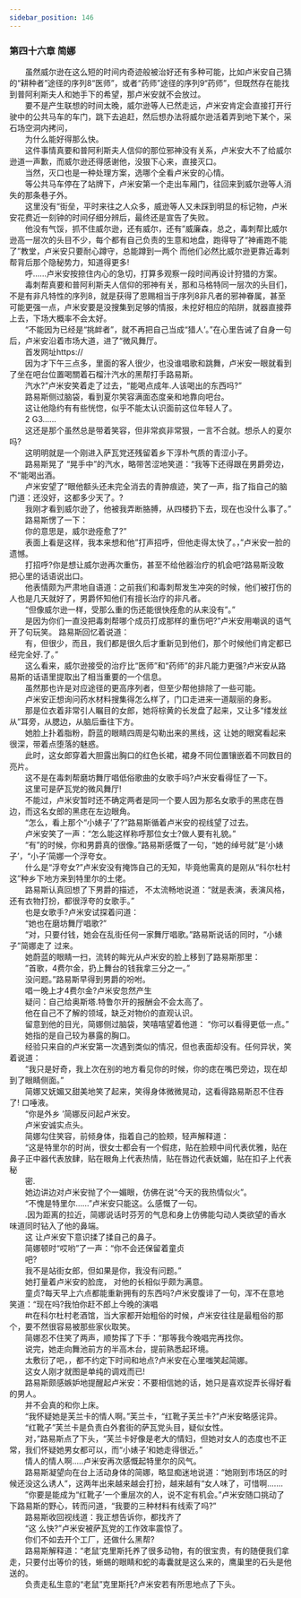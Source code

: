 ```yaml
---
sidebar_position: 146
---
```

### 第四十六章 简娜  


　　虽然威尔逊在这么短的时间内奇迹般被治好还有多种可能，比如卢米安自己猜的“耕种者”途径的序列8“医师”，或者“药师”途径的序列9“药师”，但既然存在能找到普阿利斯夫人和她手下的希望，那卢米安就不会放过。  
　　要不是产生联想的时间太晚，威尔逊等人已然走远，卢米安肯定会直接打开行驶中的公共马车的车门，跳下去追赶，然后想办法将威尔逊活着弄到地下某个，采石场空洞内拷问，  
　　为什么能好得那么快。  
　　这件事情真要和普阿利斯夫人信仰的那位邪神没有关系，卢米安大不了给威尔逊道一声歉，而威尔逊还得感谢他，没狠下心来，直接灭口。  
　　当然，灭口也是一种处理方案，选哪个全看卢米安的心情。  
　　等公共马车停在了站牌下，卢米安第一个走出车厢门，往回来到威尔逊等人消失的那条巷子外。  
　　这里没有“街垒，平时来往之人众多，威逊等人又未踩到明显的标记物，卢米安花费近一刻钟的时间仔细分辨后，最终还是宣告了失败。  
　　他没有气馁，抓不住威尔逊，还有威尔，还有”威廉森，总之，毒刺帮比威尔逊高一层次的头目不少，每个都有自己负责的生意和地盘，跑得导了“神甫跑不能了”教堂，卢米安只要耐心蹲守，总能蹲到一两个 而他们必然比威尔逊更靠近毒刺帮背后那个隐秘势力，知道得更多!  
　　呼......卢米安按捺住内心的急切，打算多观察一段时间再设计狩猎的方案。  
　　毒刺帮真要和普阿利斯夫人信仰的邪神有关，那和马格特同一层次的头目们，不是有非凡特性的序列8，就是获得了恩赐相当于序列8非凡者的邪神眷属，甚至可能更强一点，卢米安要是没搜集到足够的情报，未挖好相应的陷阱，就器直接莽上去，下场大概率不会太好。  
　　“不能因为已经是“挑衅者”，就不再把自己当成“猎人’。”在心里告诫了自身一句后，卢米安沿着市场大道，进了“微风舞厅。  
　　首发网址https://  
　　因为才下午三点多，里面的客人很少，也没谁唱歌和跳舞，卢米安一眼就看到了坐在吧台位置喝關着石榴汁汽水的黑帮打手路易斯。  
　　汽水?”卢米安笑着走了过去，“能喝点成年.人该喝出的东西吗?”  
　　路易斯侧过脑袋，看到夏尔笑容满面态度亲和地靠向吧台。  
　　这让他隐约有有些恍惚，似乎不能太认识面前这位年轻人了。  
　　2 G3......  
　　这还是那个虽然总是带着笑容，但非常疯非常狠，一言不合就。想杀人的夏尔吗?  
　　这明明就是一个刚进入萨瓦党还残留着乡下淳朴气质的青涩小子。  
　　路易斯晃了 “晃手中”的汽水，略带苦涩地笑道：“我等下还得跟在男爵旁边，不“能喝出酒。  
　　卢米安望了“眼他额头还未完全消去的青肿痕迹，笑了一声，指了指自己的脑门道：还没好，这都多少天了。?  
　　我刚才看到威尔逊了，他被我弄断胳膊，从四楼扔下去，现在也没什么事了。”  
　　路易斯愣了一下：  
　　你的意思是，威尔逊痊愈了?”  
　　表面上看是这样，我本来想和他”打声招呼，但他走得太快了。，”卢米安一脸的遗憾。  
　　打招呼?你是想让威尔逊再次重伤，甚至不给他器治疗的机会吧?路易斯没敢把心里的话语说出口。  
　　他表情颇为严肃地自语道：之前我们和毒刺帮发生冲突的时候，他们被打伤的人也是几天就好了，男爵怀知他们有擅长治疗的非凡者。  
　　“但像威尔逊一样，受那么重的伤还能很快痊愈的从来没有”。”  
　　是因为你们一直没把毒刺帮哪个成员打成那样的重伤吧?”卢米安用嘲讽的语气开了句玩笑。 路易斯回忆着说道：  
　　有，但很少，而且，我们都是很久后才重新见到他们，那个时候他们肯定都已经完全好.了。”  
　　这么看来，威尔逊接受的治疗比“医师”和“药师”的非凡能力更强?卢米安从路易斯的话语里提取出了相当重要的一个信息。  
　　虽然那也许是对应途径的更高序列者，但至少帮他排除了一些可能。  
　　卢米安正想询问药水材料搜集得怎么样了，门口走进来一道靓丽的身影。  
　　那是位衣着非常引人瞩目的女郎，她将棕黄的长发盘了起来，又让多“缕发丝从”耳旁，从腮边，从脑后垂往下方。  
　　她脸上扑着脂粉，蔚蓝的眼睛四周是勾勒出来的黑线，这 让她的眼窝看起来很深，带着点堕落的魅惑。  
　　此时，这女郎穿着大胆露出胸口的红色长裙，裙身不同位置镶嵌着不同数目的亮片。  
　　这不是在毒刺帮磨坊舞厅唱低俗歌曲的女歌手吗?卢米安看得怔了一下。  
　　这里可是萨瓦党的微风舞厅!  
　　不能过，卢米安暂时还不确定两者是同一个要人因为那名女歌手的黑痣在唇边，而这名女郎的黑痣在左边眼角。  
　　“怎么，看上那个“小婊子’了?”路易斯循着卢米安的视线望了过去。  
　　卢米安笑了一声：“怎么能这样称呼那位女士?做人要有礼貌。”  
　　“有”的时候，你和男爵真的很像。”路易斯感慨了一句，“她的绰号就”是‘小婊子’，“小子’简娜一个浮夸女。  
　　什么是“浮夸女?”卢米安没有掩饰自己的无知，毕竟他需真的是刚从“科尔杜村这”种乡下地方来到特里尔的土佬。  
　　路易斯认真回想了下男爵的描述， 不太流畅地说道：“就是表演，表演风格，还有衣物打扮，都很浮夸的女歌手。”  
　　也是女歌手?卢米安试探着问道：  
　　“她也在磨坊舞厅唱歌?”  
　　“对，只要付钱，她会在乱街任何一家舞厅唱歌。”路易斯说话的同时，“小婊子”简娜走了 过来。  
　　她蔚蓝的眼睛一扫，流转的眸光从卢米安的脸上移到了路易斯那里：  
　　”首歌，4费尔金，扔上舞台的钱我拿三分之一。”  
　　没问题。”路易斯早得到男爵的吩咐。  
　　唱一晚上才4费尔金?卢米安忽然产生  
　　疑问：自己给奥斯塔.特鲁尔开的报酬会不会太高了。  
　　他在自己不了解的领域，缺乏对物价的直观认识。  
　　留意到他的目光，简娜侧过脑袋，笑嘻嘻望着他道： “你可以看得更低一点。”  
　　她指的是自己较为暴露的胸口。  
　　经验只来自的卢米安第一次遇到类似的情况，但也表面却没有。任何异状，笑着说道：  
　　“我只是好奇，我上次在别的地方看见你的时候，你的痣在嘴巴旁边，现在却到了眼睛侧面。”  
　　简娜又妩媚又甜美地笑了起来，笑得身体微微晃动，这看得路易斯忍不住吞了! 口唾液。  
　　“你是外乡 ’简娜反问起卢米安。  
　　卢米安诚实点头。  
　　简娜勾住笑容，前倾身体，指着自己的脸颊，轻声解释道：  
　　“这是特里尔的时尚，很女士都会有一个假痣，贴在脸颊中间代表优雅，贴在鼻子正中器代表放肆，贴在眼角上代表热情，贴在唇边代表妩媚，贴在扣子上代表秘  
　　密.  
　　她边讲边对卢米安抛了个一媚眼，仿佛在说“今天的我热情似火”。  
　　“不愧是特里尔……”卢米安只能这。么感慨了一句。  
　　.因为距离的拉近，简娜说话时芬芳的气息和身上仿佛能勾动人类欲望的香水味道同时钻入了他的鼻端。  
　　这 让卢米安下意识揉了揉自己的鼻子。  
　　简娜顿时“哎哟”了一声：“你不会还保留着童贞  
　　吧?  
　　我不是站街女郎，但如果是你，我没有问题。”  
　　她打量着卢米安的脸庞， 对他的长相似乎颇为满意。  
　　童贞?每天早上六点都能重新拥有的东西吗?卢米安腹诽了一句，浑不在意地笑道：“现在吗?我怕你赶不郎上今晚的演唱  
　　#t在科尔杜村老酒馆，当大家都开始粗俗的时候，卢米安往往是最粗俗的那个，要不然很容易被那些家伙取笑。  
　　简娜忍不住笑了两声，顺势挥了下手：“那等我今晚唱完再找你。  
　　说完，她走向舞池前方的半高木台，提前熟悉起环境。  
　　太敷衍了吧，，都不约定下时间和地点?卢米安在心里嗤笑起简娜。  
　　这女人刚才就图是单纯的调戏而已!  
　　路易斯颇感嫉妒地提醒起卢米安：不要相信她的话，她只是喜欢捉弄长得好看的男人。  
　　并不会真的和你上床。  
　　“我怀疑她是芙兰卡的情人啊。”芙兰卡，“红靴子芙兰卡?”卢米安略感诧异。  
　　“红靴子”芙兰卡是负责白外套街的萨瓦党头目，疑似女性。  
　　对，”路易斯点了下头，“芙兰卡好像是老大的情妇，但她对女人的态度也不正常，我们怀疑她男女都可以，而“小婊子’和她走得很近。”  
　　情人的情人啊..…卢米安再次感慨起特里尔的风气。  
　　路易斯凝望向在台上活动身体的简娜，略显痴迷地说道：“她刚到市场区的时候还没这么诱人”，这两年出来越来越会打扮，越来越有“女人味了，可惜啊.……  
　　”你要是能成为“红靴子’一个重层次的人，说不定有机会。”卢米安随口挑动了下路易斯的野心，转而问道，“我要的三种材料有线索了吗?”  
　　路易斯收回视线道：我正想告诉你，都找齐了  
　　“这 么快?”卢米安被萨瓦党的工作效率震惊了。  
　　你们不如去开个工厂，还做什么黑帮?  
　　路易斯解释道：“老鼠’克里斯托养了很多动物，有的很宝贵，有的随便我们拿走，只要付出等价的钱，蜥蜴的眼睛和蛇的毒囊就是这么来的，鹰巢里的石头是他送的。  
　　负责走私生意的“老鼠”克里斯托?卢米安若有所思地点了下头。  
